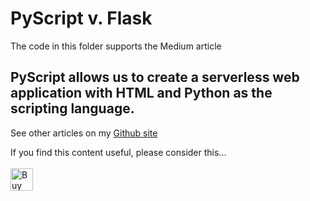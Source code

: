 # PyScript v. Flask
The code in this folder supports the Medium article []()

## PyScript allows us to create a serverless web application with HTML and Python as the scripting language.




See other articles on my [Github site](https://alanjones2.github.io)

If you find this content useful, please consider this... <br/><br/>
<a href='https://ko-fi.com/M4M64THKG' target='_blank'><img height='36' style='border:0px;height:36px;' src='https://cdn.ko-fi.com/cdn/kofi2.png?v=2' border='0' alt='Buy Me a Coffee at ko-fi.com' /></a>
